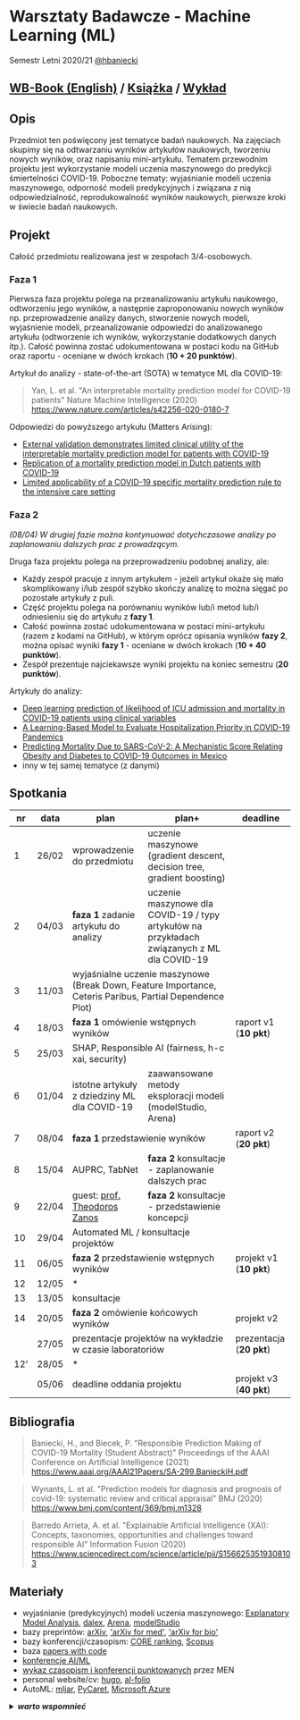 # Warsztaty Badawcze - Machine Learning (ML)

Semestr Letni 2020/21 [@hbaniecki](https://github.com/hbaniecki)

## [WB-Book (English)](https://mini-pw.github.io/2021L-WB-Book/machine-learning.html) / [Książka](https://github.com/mini-pw/2021L-WB-Book) / [Wykład](https://github.com/mini-pw/2021L-WarsztatyBadawcze)

## Opis

Przedmiot ten poświęcony jest tematyce badań naukowych. Na zajęciach skupimy się na odtwarzaniu wyników artykułów naukowych, tworzeniu nowych wyników, oraz napisaniu mini-artykułu. Tematem przewodnim projektu jest wykorzystanie modeli uczenia maszynowego do predykcji śmiertelności COVID-19. Poboczne tematy: wyjaśnianie modeli uczenia maszynowego, odporność modeli predykcyjnych i związana z nią odpowiedzialność, reprodukowalność wyników naukowych, pierwsze kroki w świecie badań naukowych.

## Projekt

Całość przedmiotu realizowana jest w zespołach 3/4-osobowych. 

### Faza 1

Pierwsza faza projektu polega na przeanalizowaniu artykułu naukowego, odtworzeniu jego wyników, a następnie zaproponowaniu nowych wyników np. przeprowadzenie analizy danych, stworzenie nowych modeli, wyjaśnienie modeli, przeanalizowanie odpowiedzi do analizowanego artykułu (odtworzenie ich wyników, wykorzystanie dodatkowych danych itp.). Całość powinna zostać udokumentowana w postaci kodu na GitHub oraz raportu - oceniane w dwóch krokach (<b>10 + 20 punktów</b>).

Artykuł do analizy - state-of-the-art (SOTA) w tematyce ML dla COVID-19:

> Yan, L. et al. "An interpretable mortality prediction model for COVID-19 patients" Nature Machine Intelligence (2020) https://www.nature.com/articles/s42256-020-0180-7

Odpowiedzi do powyższego artykułu (Matters Arising):

- [External validation demonstrates limited clinical utility of the interpretable mortality prediction model for patients with COVID-19](https://www.nature.com/articles/s42256-020-00254-2)
- [Replication of a mortality prediction model in Dutch patients with COVID-19](https://www.nature.com/articles/s42256-020-00253-3)
- [Limited applicability of a COVID-19 specific mortality prediction rule to the intensive care setting](https://www.nature.com/articles/s42256-020-00252-4)

### Faza 2

*(08/04) W drugiej fazie można kontynuować dotychczasowe analizy po zaplanowaniu dalszych prac z prowadzącym.*

Druga faza projektu polega na przeprowadzeniu podobnej analizy, ale:

- Każdy zespół pracuje z innym artykułem - jeżeli artykuł okaże się mało skomplikowany i/lub zespół szybko skończy analizę to można sięgać po pozostałe artykuły z puli.
- Część projektu polega na porównaniu wyników lub/i metod lub/i odniesieniu się do artykułu z **fazy 1**.
- Całość powinna zostać udokumentowana w postaci mini-artykułu (razem z kodami na GitHub), w którym oprócz opisania wyników **fazy 2**, można opisać wyniki **fazy 1** - oceniane w dwóch krokach (<b>10 + 40 punktów</b>).
- Zespół prezentuje najciekawsze wyniki projektu na koniec semestru (<b>20 punktów</b>).

Artykuły do analizy:

- [Deep learning prediction of likelihood of ICU admission and mortality in COVID-19 patients using clinical variables](https://peerj.com/articles/10337)
- [A Learning-Based Model to Evaluate Hospitalization Priority in COVID-19 Pandemics](https://www.cell.com/patterns/fulltext/S2666-3899(20)30120-3)
- [Predicting Mortality Due to SARS-CoV-2: A Mechanistic Score Relating Obesity and Diabetes to COVID-19 Outcomes in Mexico](https://academic.oup.com/jcem/article/105/8/2752/5849337)
- inny w tej samej tematyce (z danymi)

## Spotkania

<table>
<thead>
  <tr>
    <th>nr</th>
    <th>data</th>
    <th>plan</th>
    <th>plan+</th>
    <th>deadline</th>
  </tr>
</thead>
<tbody>
  <tr>
    <td>1</td>
    <td>26/02</td>
    <td>wprowadzenie do przedmiotu</td>
    <td>uczenie maszynowe (gradient descent, decision tree, gradient boosting)</td>
    <td></td>
  </tr>
  <tr>
    <td>2</td>
    <td>04/03</td>
    <td><b>faza 1</b> zadanie artykułu do analizy</td>
    <td>uczenie maszynowe dla COVID-19 / typy artykułów na przykładach związanych z ML dla COVID-19</td>
    <td></td>
  </tr>
  <tr>
    <td>3</td>
    <td>11/03</td>
    <td colspan="2">wyjaśnialne uczenie maszynowe (Break Down, Feature Importance, Ceteris Paribus, Partial Dependence Plot)</td>
    <td></td>
  </tr>
  <tr>
    <td>4</td>
    <td>18/03</td>
    <td colspan="2"><b>faza 1</b> omówienie wstępnych wyników</td>
    <td>raport v1 (<b>10 pkt</b>)</td>
  </tr>
  <tr>
    <td>5</td>
    <td>25/03</td>
    <td colspan="2">SHAP, Responsible AI (fairness, h-c xai, security)</td>
    <td></td>
  </tr>
  <tr>
    <td>6</td>
    <td>01/04</td>
    <td>istotne artykuły z dziedziny ML dla COVID-19</td>
    <td>zaawansowane metody eksploracji modeli (modelStudio, Arena)</td>
    <td></td>
  </tr>
  <tr>
    <td>7</td>
    <td>08/04</td>
    <td colspan="2"><b>faza 1</b> przedstawienie wyników</td>
    <td>raport v2 (<b>20 pkt</b>)</td>
  </tr>
  <tr>
    <td>8</td>
    <td>15/04</td>
    <td>AUPRC, TabNet</td>
    <td><b>faza 2</b> konsultacje - zaplanowanie dalszych prac</td>
    <td></td>
  </tr>
  <tr>
    <td>9</td>
    <td>22/04</td>
    <td>guest: <a href=https://feinstein.northwell.edu/institutes-researchers/our-researchers/theodoros-zanos-phd>prof. Theodoros Zanos</a></td>
    <td><b>faza 2</b> konsultacje - przedstawienie koncepcji</td>
    <td></td>
  </tr>
  <tr>
    <td>10</td>
    <td>29/04</td>
    <td colspan="2">Automated ML / konsultacje projektów</td>
    <td></td>
  </tr>
  <tr>
    <td>11</td>
    <td>06/05</td>
    <td colspan="2"><b>faza 2</b> przedstawienie wstępnych wyników</td>
    <td>projekt v1 (<b>10 pkt</b>)</td>
  </tr>
  <tr>
    <td>12</td>
    <td>12/05</td>
    <td colspan="2">*</td>
    <td></td>
  </tr>
  <tr>
    <td>13</td>
    <td>13/05</td>
    <td colspan="2">konsultacje</td>
    <td></td>
  </tr>
  <tr>
    <td>14</td>
    <td>20/05</td>
    <td colspan="2"><b>faza 2</b> omówienie końcowych wyników</td>
    <td>projekt v2</td>
  </tr>
  <tr>
    <td></td>
    <td>27/05</td>
    <td colspan="2">prezentacje projektów na wykładzie w czasie laboratoriów</td>
    <td>prezentacja (<b>20 pkt</b>)</td>
  </tr>
  <tr>
    <td>12'</td>
    <td>28/05</td>
    <td colspan="2">*</td>
    <td></td>
  </tr>
  <tr>
    <td></td>
    <td>05/06</td>
    <td colspan="2">deadline oddania projektu</td>
    <td>projekt v3 (<b>40 pkt</b>)</td>
  </tr>
</tbody>
</table>


## Bibliografia

> Baniecki, H., and Biecek, P. "Responsible Prediction Making of COVID-19 Mortality (Student Abstract)" Proceedings of the AAAI Conference on Artificial Intelligence (2021) https://www.aaai.org/AAAI21Papers/SA-299.BanieckiH.pdf

> Wynants, L. et al. "Prediction models for diagnosis and prognosis of covid-19: systematic review and critical appraisal" BMJ (2020) https://www.bmj.com/content/369/bmj.m1328

> Barredo Arrieta, A. et al. "Explainable Artificial Intelligence (XAI): Concepts, taxonomies, opportunities and challenges toward responsible AI" Information Fusion (2020) https://www.sciencedirect.com/science/article/pii/S1566253519308103

## Materiały

- wyjaśnianie (predykcyjnych) modeli uczenia maszynowego: [Explanatory Model Analysis](https://ema.drwhy.ai), [dalex](https://dalex.drwhy.ai/), [Arena](https://arena.drwhy.ai/docs/), [modelStudio](https://modelstudio.drwhy.ai/) 
- bazy preprintów: [arXiv](https://arxiv.org/), ['arXiv for med'](https://medrxiv.org/), ['arXiv for bio'](https://biorxiv.org)
- bazy konferencji/czasopism: [CORE ranking](https://www.core.edu.au/conference-portal), [Scopus](https://www.scopus.com/)
- baza [papers with code](https://paperswithcode.com/)
- [konferencje AI/ML](https://jackietseng.github.io/conference_call_for_paper/conferences.html) 
- [wykaz czasopism i konferencji punktowanych](https://www.gov.pl/web/edukacja-i-nauka/nowy-rozszerzony-wykaz-czasopism-naukowych-i-recenzowanych-materialow-z-konferencji-miedzynarodowych) przez MEN
- personal website/cv: [hugo](https://themes.gohugo.io/tags/personal), [al-folio](https://github.com/alshedivat/al-folio)
- AutoML: [mljar](https://github.com/mljar/mljar-supervised), [PyCaret](https://pycaret.org/automl/), [Microsoft Azure](https://docs.microsoft.com/en-us/azure/machine-learning/concept-automated-ml)

<details>
<summary><strong><em>warto wspomnieć</em></strong></summary>

* [backpropagation](https://www.youtube.com/playlist?list=PLZHQObOWTQDNU6R1_67000Dx_ZCJB-3pi)
* AUPRC
* [TabNet](https://github.com/dreamquark-ai/tabnet) / [in R](https://github.com/mlverse/tabnet)
* [YK](https://www.youtube.com/c/YannicKilcher)

</details>
